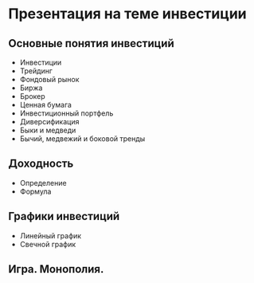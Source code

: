 # Презентация на темe инвестиции

## Основные понятия инвестиций
- Инвестиции
- Трейдинг
- Фондовый рынок
- Биржа
- Брокер
- Ценная бумага
- Инвестиционный портфель
- Диверсификация
- Быки и медведи
- Бычий, медвежий и боковой тренды
## Доходность
- Определение
- Формула
## Графики инвестиций
- Линейный график
- Свечной график
## Игра. Монополия.